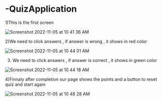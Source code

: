 # -QuizApplication

1)This is the first screen


![Screenshot 2022-11-05 at 10 41 36 AM](https://user-images.githubusercontent.com/37290193/200118025-176fc2d4-5b37-4db7-bf12-124f15c68cd4.png)


2)We need to click answers , if answer is wrong , it shows in red color


![Screenshot 2022-11-05 at 10 44 01 AM](https://user-images.githubusercontent.com/37290193/200118029-b8bd4e4b-34df-4765-8193-8362c4c7daa9.png)


3) We need to click answers , if answer is correct , it shows in green color 


![Screenshot 2022-11-05 at 10 44 18 AM](https://user-images.githubusercontent.com/37290193/200118031-1af1338e-ff88-45e6-8148-449d25f64c50.png)


4)Finnaly after completion our page shows the points and a button to reset quiz and start again


![Screenshot 2022-11-05 at 10 48 28 AM](https://user-images.githubusercontent.com/37290193/200118020-bd551f34-eac3-46ee-8353-2cff0bf6b600.png)
